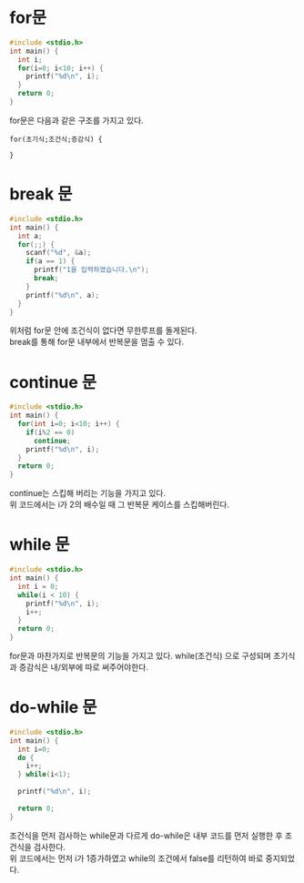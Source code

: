 # for문
```.c
#include <stdio.h>
int main() {
  int i;
  for(i=0; i<10; i++) {
    printf("%d\n", i);
  }
  return 0;
}
```

for문은 다음과 같은 구조를 가지고 있다.
```
for(초기식;조건식;증감식) {

}
```

# break 문
```.c
#include <stdio.h>
int main() {
  int a;
  for(;;) {
    scanf("%d", &a);
    if(a == 1) {
      printf("1을 입력하였습니다.\n");
      break;
    }
    printf("%d\n", a);
  }
}
```

위처럼 for문 안에 조건식이 없다면 무한루프를 돌게된다.  
break를 통해 for문 내부에서 반복문을 멈출 수 있다.

# continue 문
```.c
#include <stdio.h>
int main() {
  for(int i=0; i<10; i++) {
    if(i%2 == 0)
      continue;
    printf("%d\n", i);
  }
  return 0;
}
```

continue는 스킵해 버리는 기능을 가지고 있다.  
위 코드에서는 i가 2의 배수일 때 그 반복문 케이스를 스킵해버린다.

# while 문
```.c
#include <stdio.h>
int main() {
  int i = 0;
  while(i < 10) {
    printf("%d\n", i);
    i++;
  }
  return 0;
}
```

for문과 마찬가지로 반복문의 기능을 가지고 있다.
while(조건식) 으로 구성되며 초기식과 증감식은 내/외부에 따로 써주어야한다.

# do-while 문
```c
#include <stdio.h>
int main() {
  int i=0;
  do {
    i++;
  } while(i<1);
  
  printf("%d\n", i);
  
  return 0;
}
```

조건식을 먼저 검사하는 while문과 다르게 do-while은 내부 코드를 먼저 실행한 후 조건식을 검사한다.  
위 코드에서는 먼저 i가 1증가하였고 while의 조건에서 false를 리턴하여 바로 중지되었다.
